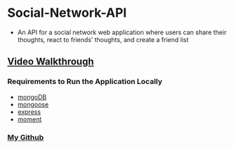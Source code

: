 # Social-Network-API
* An API for a social network web application where users can share their thoughts, react to friends’ thoughts, and create a friend list

## [Video Walkthrough]()

### Requirements to Run the Application Locally
* [mongoDB](https://docs.mongodb.com/manual/tutorial/install-mongodb-on-windows/)
* [mongoose](https://www.npmjs.com/package/mongoose)
* [express](https://www.npmjs.com/package/express)
* [moment](https://www.npmjs.com/package/moment)

### [My Github](https://github.com/israel0688)

